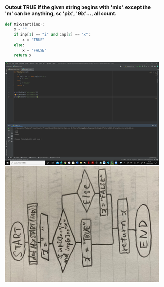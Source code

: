### Outout TRUE if the given string begins with 'mix', except the 'm' can be anything, so 'pix', '9ix'..., all count.

```.py
def MixStart(inp):
    x = ""
    if inp[1] == "i" and inp[2] == "x":
        x = "TRUE"
    else:
        x = "FALSE"
    return x
```

![](MixStart_quiz_006.png)
![](MixStart_flowdiagram_computerscience.jpg)
